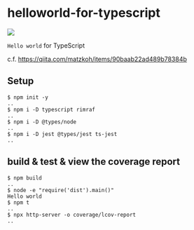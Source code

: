 # helloworld-for-typescript

![](https://github.com/msfukui/helloworld-for-typescript/workflows/Node.js%20CI/badge.svg)

`Hello world` for TypeScript

c.f. https://qiita.com/matzkoh/items/90baab22ad489b78384b

## Setup

```
$ npm init -y
..
$ npm i -D typescript rimraf
..
$ npm i -D @types/node
..
$ npm i -D jest @types/jest ts-jest
..
```

## build & test & view the coverage report

```
$ npm build
..
$ node -e "require('dist').main()"
Hello world
$ npm t
..
$ npx http-server -o coverage/lcov-report
..
```
